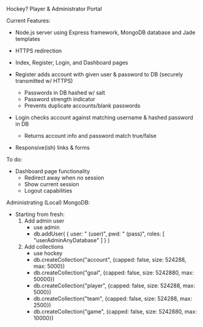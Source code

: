 Hockey? Player & Administrator Portal

Current Features:

- Node.js server using Express framework, MongoDB database and Jade templates
- HTTPS redirection
- Index, Register, Login, and Dashboard pages
- Register adds account with given user & password to DB (securely transmitted w/ HTTPS)
	- Passwords in DB hashed w/ salt
	- Password strength indicator
	- Prevents duplicate accounts/blank passwords

- Login checks account against matching username & hashed password in DB
	- Returns account info and password match true/false

- Responsive(ish) links & forms

To do:

- Dashboard page functionality
	- Redirect away when no session
	- Show current session
	- Logout capabilities


Administrating (Local) MongoDB:

- Starting from fresh:
	1. Add admin user
		- use admin
		- db.addUser( { user: "<username> (user)",
						pwd: "<password> (pass)",
						roles: [ "userAdminAnyDatabase" ] } )
	2. Add collections
		- use hockey
		- db.createCollection("account", {capped: false, size: 524288, max: 5000})
		- db.createCollection("goal", {capped: false, size: 5242880, max: 50000})
		- db.createCollection("player", {capped: false, size: 524288, max: 5000})
		- db.createCollection("team", {capped: false, size: 524288, max: 2500})
		- db.createCollection("game", {capped: false, size: 5242880, max: 10000})